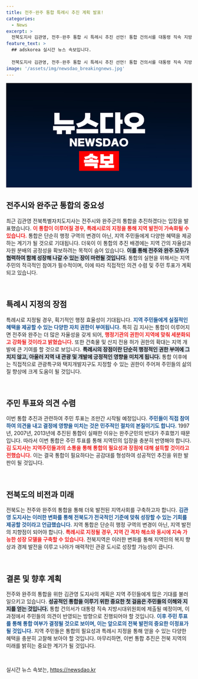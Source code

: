 ```yaml
---
title: 전주·완주 통합 특례시 추진 계획 발표!
categories:
  - News
excerpt: >
  전북도지사 김관영, 전주·완주 통합 시 특례시 추진 선언! 통합 건의서를 대통령 직속 지방시대위원회에 제출하고, 주민투표는 내년 상반기로 예정. 역대 세 번의 시도와 달리 이번엔 어떤 변화가 있을까? 클릭해 더 알아보세요!
feature_text: >
  ## adskorea 실시간 뉴스 속보입니다.

  전북도지사 김관영, 전주·완주 통합 시 특례시 추진 선언! 통합 건의서를 대통령 직속 지방시대위원회에 제출하고, 주민투표는 내년 상반기로 예정. 역대 세 번의 시도와 달리 이번엔 어떤 변화가 있을까? 클릭해 더 알아보세요!
image: '/assets/img/newsdao_breakingnews.jpg'
---
```


<p><img src="/assets/img/newsdao_breakingnews.jpg" alt="adskorea 속보" /></p>

<h2 data-ke-size="size26">전주시와 완주군 통합의 중요성</h2>

<p data-ke-size="size16">최근 김관영 전북특별자치도지사는 전주시와 완주군의 통합을 추진하겠다는 입장을 발표했습니다. <b><span style="color: #ee2323;">이 통합이 이루어질 경우, 특례시로의 지정을 통해 지역 발전이 가속화될 수 있습니다.</span></b> 통합은 단순히 행정 구역의 변경이 아닌, 지역 주민들에게 다양한 혜택을 제공하는 계기가 될 것으로 기대됩니다. 더욱이 이 통합의 추진 배경에는 지역 간의 자율성과 자원 분배의 공정성을 확보하려는 목적이 숨어 있습니다. <b><span style="background-color: #21538527;">이를 통해 전주와 완주 모두가 협력하여 함께 성장해 나갈 수 있는 장이 마련될 것입니다.</span></b> 통합의 실현을 위해서는 지역 주민의 적극적인 참여가 필수적이며, 이에 따라 직접적인 의견 수렴 및 주민 투표가 계획되고 있습니다.</p>

<p data-ke-size="size16">&nbsp;</p>

<h2 data-ke-size="size26">특례시 지정의 장점</h2>

<p data-ke-size="size16">특례시로 지정될 경우, 획기적인 행정 효율성이 기대됩니다. <b><span style="color: #1a5490;">지역 주민들에게 실질적인 혜택을 제공할 수 있는 다양한 자치 권한이 부여됩니다.</span></b> 특히 김 지사는 통합이 이루어지면 전주와 완주는 더 많은 자율성을 갖게 되어, <b><span style="color: #ee2323;">행정기관의 권한이 지역에 맞춰 세분화되고 강화될 것이라고 밝혔습니다.</span></b> 또한 건축물 및 산지 전용 허가 권한의 확대는 지역 개발에 큰 기여를 할 것으로 보입니다. <b><span style="background-color: #21538527;">특례시의 장점이란 단순히 행정적인 권한 부여에 그치지 않고, 아울러 지역 내 관광 및 개발에 긍정적인 영향을 미치게 됩니다.</span></b> 통합 이후에는 직접적으로 관광특구와 택지개발지구도 지정할 수 있는 권한이 주어져 주민들의 삶의 질 향상에 크게 도움이 될 것입니다.</p>

<p data-ke-size="size16">&nbsp;</p>

<h2 data-ke-size="size26">주민 투표와 의견 수렴</h2>

<p data-ke-size="size16">이번 통합 추진과 관련하여 주민 투표는 조만간 시작될 예정입니다. <b><span style="color: #1a5490;">주민들이 직접 참여하여 의견을 내고 결정에 영향을 미치는 것은 민주적인 절차의 본질이기도 합니다.</span></b> 1997년, 2007년, 2013년에 추진된 통합이 실패한 이유는 완주군민의 반대가 주효했기 때문입니다. 따라서 이번 통합은 주민 투표를 통해 지역민의 입장을 충분히 반영해야 합니다. <b><span style="color: #ee2323;">김 도지사는 지역주민들과의 소통을 통해 통합의 필요성과 장점에 대해 설득할 것이라고 전했습니다.</span></b> 이는 결국 통합이 필요하다는 공감대를 형성하여 성공적인 추진을 위한 발판이 될 것입니다.</p>

<p data-ke-size="size16">&nbsp;</p>

<h2 data-ke-size="size26">전북도의 비전과 미래</h2>

<p data-ke-size="size16">전북도는 전주와 완주의 통합을 통해 더욱 발전된 지역사회를 구축하고자 합니다. <b><span style="color: #1a5490;">김관영 도지사는 이러한 변화를 통해 전북도가 전국적인 기준에 맞춰 성장할 수 있는 기회를 제공할 것이라고 언급했습니다.</span></b> 지역 통합은 단순히 행정 구역의 변경이 아닌, 지역 발전의 지향점이 되어야 합니다. <b><span style="color: #ee2323;">특례시로 지정될 경우, 지역 간 격차 해소와 동시에 지속 가능한 성장 모델을 구축할 수 있습니다.</span></b> 전북지역은 이러한 변화를 통해 지역민의 복지 향상과 경제 발전을 이루고 나아가 매력적인 관광 도시로 성장할 가능성이 큽니다.</p>

<p data-ke-size="size16">&nbsp;</p>

<h2 data-ke-size="size26">결론 및 향후 계획</h2>

<p data-ke-size="size16">전주와 완주의 통합을 위한 김관영 도지사의 계획은 지역 주민들에게 많은 기대를 불러일으키고 있습니다. <b><span style="background-color: #21538527;">성공적인 통합을 이루기 위한 중요한 첫 걸음은 주민들의 이해와 지지를 얻는 것입니다.</span></b> 통합 건의서가 대통령 직속 지방시대위원회에 제출될 예정이며, 이 과정에서 주민들의 의견이 반영되는 방향으로 진행되어야 할 것입니다. <b><span style="color: #1a5490;">이후 주민 투표를 통해 통합 여부가 결정될 것으로 보이며, 이는 앞으로의 전북 발전의 중요한 이정표가 될 것입니다.</span></b> 지역 주민들은 통합의 필요성과 특례시 지정을 통해 얻을 수 있는 다양한 혜택을 충분히 고찰해 보아야 할 것입니다. 마무리하면, 이번 통합 추진은 전북 지역의 미래를 밝히는 중요한 계기가 될 것입니다.</p>

<p data-ke-size="size16">&nbsp;</p>
실시간 뉴스 속보는, <a href="https://newsdao.kr" rel="dofollow">https://newsdao.kr</a>


